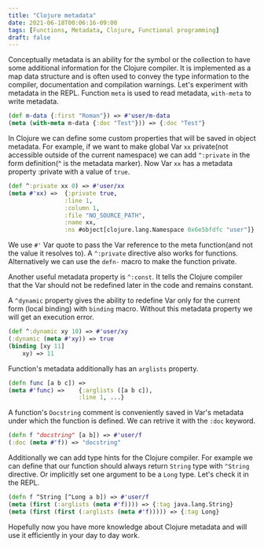 ```yaml
---
title: "Clojure metadata"
date: 2021-06-18T00:06:16-09:00
tags: [Functions, Metadata, Clojure, Functional programming]
draft: false
---
```

Conceptually metadata is an ability for the symbol or the collection to have some additional information for the Clojure compiler. It is implemented as a map data structure and is often used to convey the type information to the compiler, documentation and compilation warnings.
Let's experiment with metadata in the REPL. Function `meta` is used to read metadata, `with-meta` to write metadata.
```clojure
(def m-data {:first "Roman"}) => #'user/m-data
(meta (with-meta m-data {:doc "Test"})) => {:doc "Test"}
```

In Clojure we can define some custom properties that will be saved in object metadata. For example, if we want to make global Var `xx` private(not accessible outside of the current namespace) we can add `^:private` in the form definition(^ is the metadata marker). Now Var `xx` has a metadata property :private with a value of `true`.
```clojure
(def ^:private xx 0) => #'user/xx
(meta #'xx) => 	{:private true,
				:line 1, 
				:column 1, 
				:file "NO_SOURCE_PATH", 
				:name xx, 
				:ns #object[clojure.lang.Namespace 0x6e5bfdfc "user"]}
```
We use `#'` Var quote to pass the Var reference to the meta function(and not the value it resolves to).
A `^:private` directive also works for functions. Alternatively we can use the `defn-` macro to make the function private.

Another useful metadata property is `^:const`. It tells the Clojure compiler that the Var should not be redefined later in the code and remains constant.

A `^dynamic` property gives the ability to redefine Var only for the current form (local binding) with `binding` macro. Without this metadata property we will get an execution error.
```clojure
(def ^:dynamic xy 10) => #'user/xy
(:dynamic (meta #'xy)) => true
(binding [xy 11]
	xy) => 11
```

Function's metadata additionally has an `arglists` property.
```clojure
(defn func [a b c]) =>
(meta #'func) => 	{:arglists ([a b c]), 
					:line 1, ...}
```

A function's `Docstring` comment is conveniently saved in Var's metadata under which the function is defined. We can retrive it with the `:doc` keyword.
```clojure
(defn f "docstring" [a b]) => #'user/f
(:doc (meta #'f)) => "docstring"
```

Additionally we can add type hints for the Clojure compiler.
For example we can define that our function should always return `String` type with `^String` directive. Or implicitly set one argument to be a `Long` type. Let's check it in the REPL.
```clojure
(defn f ^String [^Long a b]) => #'user/f
(meta (first (:arglists (meta #'f)))) => {:tag java.lang.String}
(meta (first (first (:arglists (meta #'f))))) => {:tag Long}
```

Hopefully now you have more knowledge about Clojure metadata and will use it efficiently in your day to day work.